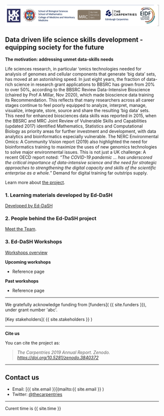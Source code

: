 [![Founder parners banner](./images/project_funders_stakeholders.png)](https://robertn01.github.io/Ed_DaSH_website_prototyping/)

## Data driven life science skills development - equipping society for the future

**The motivation: addressing unmet data-skills needs**

Life sciences research, in particular ‘omics technologies needed for analysis of genomes and
cellular components that generate ‘big data’ sets, has moved at an astonishing speed. In just eight
years, the fraction of data-rich science in research grant applications to BBSRC has grown from
20% to over 50%, according to the BBSRC Review Data-Intensive Bioscience (chaired by Prof A
Millar, Nov 2020), which made bioscience data training its Recommendation. This reflects that
many researchers across all career stages continue to feel poorly equipped to analyze, interpret,
manage, visualize, integrate, store, source and share the resulting ‘big data’ sets. This need for
enhanced biosciences data skills was reported in 2015, when the BBSRC and MRC Joint Review
of Vulnerable Skills and Capabilities (updated 2017) identified Mathematics, Statistics and
Computational Biology as priority areas for further investment and development, with data analytics
and bioinformatics especially vulnerable. The NERC Environmental Omics: A Community Vision
report (2019) also highlighted the need for bioinformatics training to maximize the uses of new
genomics technologies to solve major environmental issues. This is not just a UK challenge: A
recent OECD report noted: _“The COVID-19 pandemic ... has underscored the critical importance of
data-intensive science and the need for strategic approaches to strengthening the digital capacity
and skills of the scientific enterprise as a whole._” Demand for digital training far outstrips supply.

Learn more about [the project](project_overview.md).


### 1. Learning materials developed by Ed-DaSH

[Developed by Ed-DaSH](curricula_overview.md)   

### 2. People behind the Ed-DaSH project

[Meet the Team](ed_dash_team.md).

### 3. Ed-DaSH Workshops

[Workshops overview](workshops.md)

**Upcoming workshops**

* Reference page

**Past workshops**

* Reference page

---
We gratefully acknowledge funding from [funders]( {{ site.funders }}), under grant number 'abc'.  

[Key stakeholders](  {{ site.stakeholders }} )

---

**Cite us**

You can cite the project as:

> *The Carpentries 2019 Annual Report. Zenodo. https://doi.org/10.5281/zenodo.3840372*

---
## Contact us

- Email: [{{ site.email }}](mailto:{{ site.email }} )
- Twitter: [@thecarpentries](https://twitter.com/thecarpentries)

---

Curent time is {{ site.time }}  

